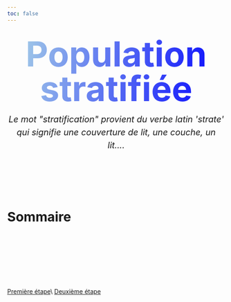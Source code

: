 ```yaml
---
toc: false
---
```


<div class="hero">
  <h1>Population stratifiée</h1>
  <h2>Le mot "stratification" provient du verbe latin 'strate' qui signifie une couverture de lit, une couche, un lit.... </h2>
  <h3>Sommaire</h3>
</div>

<style>

.hero {
  display: flex;
  flex-direction: column;
  font-family: var(--sans-serif);
  margin: 0;
}

.hero h1 {
  align-items: center;
  margin: 0;
  padding: 1rem 0;
  max-width: none;
  font-size: 14vw;
  font-weight: 700;
  line-height: 1;
  background: linear-gradient(100deg, lightblue, blue);
  -webkit-background-clip: text;
  -webkit-text-fill-color: transparent;
  background-clip: text;
  text-align: center;
}

.hero h2 {
  align-items: center;
  text-align: center;
  margin: 0;
  max-width: none;
  font-size: 20px;
  font-style: italic;
  font-weight: 400;     
  line-height: 1.5;
  color: var(--theme-foreground-muted);
}

@media (min-width: 640px) {
  .hero h1 {
    font-size: 80px;
  }
}

.hero h3 {
  margin: 0;
  text-align: left;
  max-width: 34em;
  font-size: 30px;
  font-style: bold;
  font-weight: 700;     
  line-height: 10;
  color: var(--theme-foreground-muted);
}

</style>

[Première étape](./quelques_donnees)\\ [Deuxième étape](./index2)